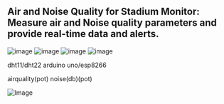 ## Air and Noise Quality for Stadium Monitor: Measure air and Noise quality parameters and provide real-time data and alerts. 

![image](https://github.com/user-attachments/assets/87e0819f-251e-4ded-baab-b3fb243eb8bc)
![image](https://github.com/user-attachments/assets/a056259f-5ebe-4519-bbd3-7b276629dddd)
![image](https://github.com/user-attachments/assets/f2007e09-65ab-4cb4-9943-db17165626a0)
![image](https://github.com/user-attachments/assets/05a87ae4-a8ce-4a62-aa0f-9de32f787644)

dht11/dht22
arduino uno/esp8266 

airquality(pot)
noise(db)(pot)

![Image](https://github.com/user-attachments/assets/9b0296c6-de67-4052-bdf9-195d106bb311)

